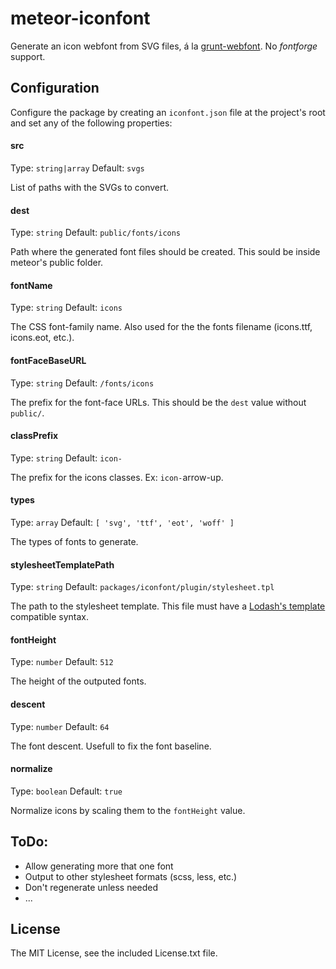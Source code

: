 # meteor-iconfont


Generate an icon webfont from SVG files, á la [grunt-webfont](https://github.com/sapegin/grunt-webfont). No _fontforge_ support.

## Configuration

Configure the package by creating an `iconfont.json` file at the project's root and set any of the following properties:

#### src

Type: `string|array` Default: `svgs`

List of paths with the SVGs to convert.

#### dest

Type: `string` Default: `public/fonts/icons`

Path where the generated font files should be created. This sould be inside meteor's public folder.

#### fontName

Type: `string` Default: `icons`

The CSS font-family name. Also used for the the fonts filename (icons.ttf, icons.eot, etc.).

#### fontFaceBaseURL

Type: `string` Default: `/fonts/icons`

The prefix for the font-face URLs. This should be the `dest` value without `public/`.

#### classPrefix

Type: `string` Default: `icon-`

The prefix for the icons classes. Ex: `icon-`arrow-up.

#### types

Type: `array` Default: `[ 'svg', 'ttf', 'eot', 'woff' ]`

The types of fonts to generate.

#### stylesheetTemplatePath

Type: `string` Default: `packages/iconfont/plugin/stylesheet.tpl`

The path to the stylesheet template. This file must have a [Lodash's template](http://lodash.com/docs#template) compatible syntax.

#### fontHeight

Type: `number` Default: `512`

The height of the outputed fonts.

#### descent

Type: `number` Default: `64`

The font descent. Usefull to fix the font baseline.

#### normalize

Type: `boolean` Default: `true`

Normalize icons by scaling them to the `fontHeight` value.


## ToDo:

* Allow generating more that one font
* Output to other stylesheet formats (scss, less, etc.)
* Don't regenerate unless needed
* ...

## License

The MIT License, see the included License.txt file.